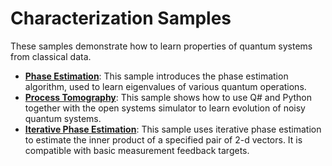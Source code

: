 # Characterization Samples

These samples demonstrate how to learn properties of quantum systems from classical data.

- **[Phase Estimation](./phase-estimation)**:
  This sample introduces the phase estimation algorithm, used to learn eigenvalues of various quantum operations.
- **[Process Tomography](./process-tomography)**:
  This sample shows how to use Q# and Python together with the open systems simulator to learn evolution of noisy quantum systems.
- **[Iterative Phase Estimation](./iterative-phase-estimation)**:
  This sample uses iterative phase estimation to estimate the inner product of a specified pair of 2-d vectors. It is compatible with basic measurement feedback targets.